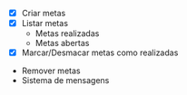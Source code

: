 - [x] Criar metas 
- [x] Listar metas
  - Metas realizadas
  - Metas abertas
- [x] Marcar/Desmacar metas como realizadas
- Remover metas
- Sistema de mensagens